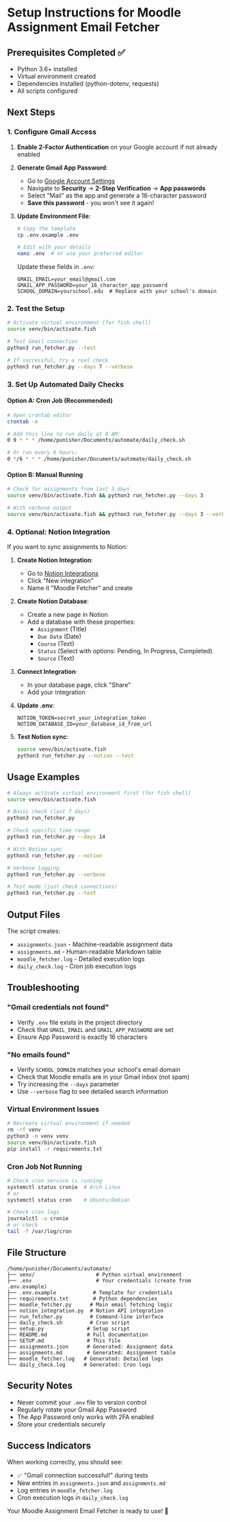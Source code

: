 # Setup Instructions for Moodle Assignment Email Fetcher

## Prerequisites Completed ✅

- Python 3.6+ installed
- Virtual environment created
- Dependencies installed (python-dotenv, requests)
- All scripts configured

## Next Steps

### 1. Configure Gmail Access

1. **Enable 2-Factor Authentication** on your Google account if not already enabled

2. **Generate Gmail App Password**:
   - Go to [Google Account Settings](https://myaccount.google.com/)
   - Navigate to **Security** → **2-Step Verification** → **App passwords**
   - Select "Mail" as the app and generate a 16-character password
   - **Save this password** - you won't see it again!

3. **Update Environment File**:
   ```bash
   # Copy the template
   cp .env.example .env
   
   # Edit with your details
   nano .env  # or use your preferred editor
   ```
   
   Update these fields in `.env`:
   ```env
   GMAIL_EMAIL=your_email@gmail.com
   GMAIL_APP_PASSWORD=your_16_character_app_password
   SCHOOL_DOMAIN=yourschool.edu  # Replace with your school's domain
   ```

### 2. Test the Setup

```bash
# Activate virtual environment (for fish shell)
source venv/bin/activate.fish

# Test Gmail connection
python3 run_fetcher.py --test

# If successful, try a real check
python3 run_fetcher.py --days 7 --verbose
```

### 3. Set Up Automated Daily Checks

#### Option A: Cron Job (Recommended)

```bash
# Open crontab editor
crontab -e

# Add this line to run daily at 9 AM:
0 9 * * * /home/punisher/Documents/automate/daily_check.sh

# Or run every 6 hours:
0 */6 * * * /home/punisher/Documents/automate/daily_check.sh
```

#### Option B: Manual Running

```bash
# Check for assignments from last 3 days
source venv/bin/activate.fish && python3 run_fetcher.py --days 3

# With verbose output
source venv/bin/activate.fish && python3 run_fetcher.py --days 3 --verbose
```

### 4. Optional: Notion Integration

If you want to sync assignments to Notion:

1. **Create Notion Integration**:
   - Go to [Notion Integrations](https://www.notion.so/my-integrations)
   - Click "New integration"
   - Name it "Moodle Fetcher" and create

2. **Create Notion Database**:
   - Create a new page in Notion
   - Add a database with these properties:
     - `Assignment` (Title)
     - `Due Date` (Date)
     - `Course` (Text) 
     - `Status` (Select with options: Pending, In Progress, Completed)
     - `Source` (Text)

3. **Connect Integration**:
   - In your database page, click "Share"
   - Add your integration

4. **Update .env**:
   ```env
   NOTION_TOKEN=secret_your_integration_token
   NOTION_DATABASE_ID=your_database_id_from_url
   ```

5. **Test Notion sync**:
   ```bash
   source venv/bin/activate.fish
   python3 run_fetcher.py --notion --test
   ```

## Usage Examples

```bash
# Always activate virtual environment first (for fish shell)
source venv/bin/activate.fish

# Basic check (last 7 days)
python3 run_fetcher.py

# Check specific time range
python3 run_fetcher.py --days 14

# With Notion sync
python3 run_fetcher.py --notion

# Verbose logging
python3 run_fetcher.py --verbose

# Test mode (just check connections)
python3 run_fetcher.py --test
```

## Output Files

The script creates:

- `assignments.json` - Machine-readable assignment data
- `assignments.md` - Human-readable Markdown table
- `moodle_fetcher.log` - Detailed execution logs
- `daily_check.log` - Cron job execution logs

## Troubleshooting

### "Gmail credentials not found"
- Verify `.env` file exists in the project directory
- Check that `GMAIL_EMAIL` and `GMAIL_APP_PASSWORD` are set
- Ensure App Password is exactly 16 characters

### "No emails found"
- Verify `SCHOOL_DOMAIN` matches your school's email domain
- Check that Moodle emails are in your Gmail inbox (not spam)
- Try increasing the `--days` parameter
- Use `--verbose` flag to see detailed search information

### Virtual Environment Issues
```bash
# Recreate virtual environment if needed
rm -rf venv
python3 -m venv venv
source venv/bin/activate.fish
pip install -r requirements.txt
```

### Cron Job Not Running
```bash
# Check cron service is running
systemctl status cronie  # Arch Linux
# or
systemctl status cron    # Ubuntu/Debian

# Check cron logs
journalctl -u cronie
# or check
tail -f /var/log/cron
```

## File Structure

```
/home/punisher/Documents/automate/
├── venv/                    # Python virtual environment
├── .env                     # Your credentials (create from .env.example)
├── .env.example            # Template for credentials
├── requirements.txt        # Python dependencies
├── moodle_fetcher.py      # Main email fetching logic
├── notion_integration.py  # Notion API integration
├── run_fetcher.py         # Command-line interface
├── daily_check.sh         # Cron script
├── setup.py              # Setup script
├── README.md             # Full documentation
├── SETUP.md              # This file
├── assignments.json      # Generated: Assignment data
├── assignments.md        # Generated: Assignment table
├── moodle_fetcher.log   # Generated: Detailed logs
└── daily_check.log      # Generated: Cron logs
```

## Security Notes

- Never commit your `.env` file to version control
- Regularly rotate your Gmail App Password
- The App Password only works with 2FA enabled
- Store your credentials securely

## Success Indicators

When working correctly, you should see:
- ✅ "Gmail connection successful!" during tests
- New entries in `assignments.json` and `assignments.md`
- Log entries in `moodle_fetcher.log`
- Cron execution logs in `daily_check.log`

Your Moodle Assignment Email Fetcher is ready to use! 🎉
